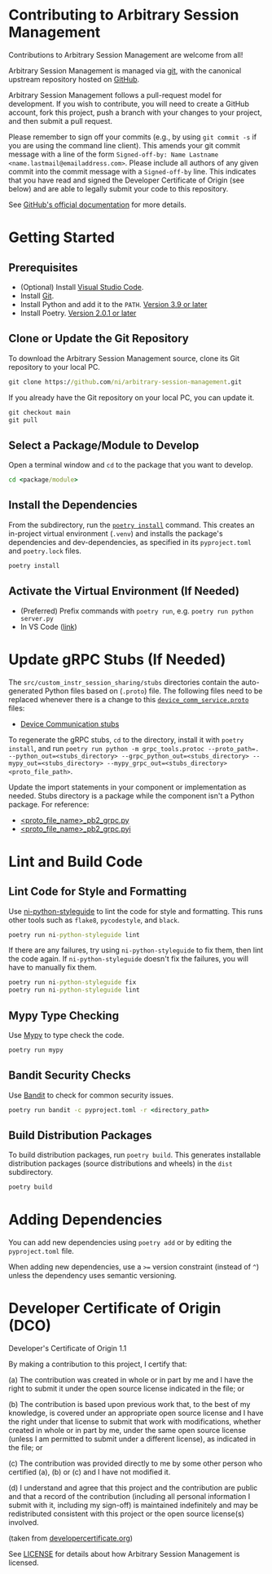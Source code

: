 # Contributing to Arbitrary Session Management

Contributions to Arbitrary Session Management are welcome from all!

Arbitrary Session Management is managed via [git](https://git-scm.com), with the canonical upstream
repository hosted on [GitHub](https://github.com/ni/arbitrary-session-management).

Arbitrary Session Management follows a pull-request model for development.  If you wish to
contribute, you will need to create a GitHub account, fork this project, push a
branch with your changes to your project, and then submit a pull request.

Please remember to sign off your commits (e.g., by using `git commit -s` if you
are using the command line client). This amends your git commit message with a line
of the form `Signed-off-by: Name Lastname <name.lastmail@emailaddress.com>`. Please
include all authors of any given commit into the commit message with a
`Signed-off-by` line. This indicates that you have read and signed the Developer
Certificate of Origin (see below) and are able to legally submit your code to
this repository.

See [GitHub's official documentation](https://help.github.com/articles/using-pull-requests/) for more details.

# Getting Started

## Prerequisites

- (Optional) Install [Visual Studio Code](https://code.visualstudio.com/download).
- Install [Git](https://git-scm.com/downloads).
- Install Python and add it to the `PATH`. [Version 3.9 or later](https://www.python.org/downloads/release/python-390)
- Install Poetry. [Version 2.0.1 or later](https://python-poetry.org/docs/#installation)

## Clone or Update the Git Repository

To download the Arbitrary Session Management source, clone its Git
repository to your local PC.

```cmd
git clone https://github.com/ni/arbitrary-session-management.git
```

If you already have the Git repository on your local PC, you can update it.

```cmd
git checkout main
git pull
```

## Select a Package/Module to Develop

Open a terminal window and `cd` to the package that you want to develop.

```cmd
cd <package/module>
```

## Install the Dependencies

From the subdirectory, run the [`poetry install`](https://python-poetry.org/docs/cli/#install)
command. This creates an in-project virtual environment (`.venv`) and installs
the package's dependencies and dev-dependencies, as specified in its
`pyproject.toml` and `poetry.lock` files.

```cmd
poetry install
```

## Activate the Virtual Environment (If Needed)

- (Preferred) Prefix commands with `poetry run`, e.g. `poetry run python server.py`
- In VS Code ([link](https://code.visualstudio.com/docs/python/environments#_select-and-activate-an-environment))

# Update gRPC Stubs (If Needed)

The `src/custom_instr_session_sharing/stubs` directories contain the auto-generated Python files based on (`.proto`) file. The following files need
to be replaced whenever there is a change to this [`device_comm_service.proto`](src/custom_instr_session_sharing/stubs/device_comm_service.proto) files:

- [Device Communication stubs](src/custom_instr_session_sharing/stubs/stubs)

To regenerate the gRPC stubs, `cd` to the directory, install
it with `poetry install`, and run `poetry run python -m grpc_tools.protoc --proto_path=. --python_out=<stubs_directory> --grpc_python_out=<stubs_directory> --mypy_out=<stubs_directory> --mypy_grpc_out=<stubs_directory> <proto_file_path>`.

Update the import statements in your component or implementation as needed. 
Stubs directory is a package while the component isn't a Python package. For reference:

  - [<proto_file_name>_pb2_grpc.py](https://github.com/ni/arbitrary-session-management/blob/main/src/custom_instr_session_sharing/stubs/stubs/device_comm_service_pb2_grpc.py#L6)
  - [<proto_file_name>_pb2_grpc.pyi](https://github.com/ni/arbitrary-session-management/blob/main/src/custom_instr_session_sharing/stubs/stubs/device_comm_service_pb2_grpc.pyi#L23)


# Lint and Build Code

## Lint Code for Style and Formatting

Use [ni-python-styleguide](https://github.com/ni/python-styleguide) to lint the
code for style and formatting. This runs other tools such as `flake8`,
`pycodestyle`, and `black`.

```cmd
poetry run ni-python-styleguide lint
```

If there are any failures, try using `ni-python-styleguide` to fix them, then
lint the code again. If `ni-python-styleguide` doesn't fix the failures, you
will have to manually fix them.

```cmd
poetry run ni-python-styleguide fix
poetry run ni-python-styleguide lint
```

## Mypy Type Checking

Use [Mypy](https://pypi.org/project/mypy/) to type check the code.

```cmd
poetry run mypy
```

## Bandit Security Checks

Use [Bandit](https://pypi.org/project/bandit/) to check for common security issues.

```cmd
poetry run bandit -c pyproject.toml -r <directory_path>
```

## Build Distribution Packages

To build distribution packages, run `poetry build`. This generates installable
distribution packages (source distributions and wheels) in the `dist`
subdirectory.

```cmd
poetry build
```

# Adding Dependencies

You can add new dependencies using `poetry add` or by editing the `pyproject.toml` file.

When adding new dependencies, use a `>=` version constraint (instead of `^`)
unless the dependency uses semantic versioning.

# Developer Certificate of Origin (DCO)

   Developer's Certificate of Origin 1.1

   By making a contribution to this project, I certify that:

   (a) The contribution was created in whole or in part by me and I
       have the right to submit it under the open source license
       indicated in the file; or

   (b) The contribution is based upon previous work that, to the best
       of my knowledge, is covered under an appropriate open source
       license and I have the right under that license to submit that
       work with modifications, whether created in whole or in part
       by me, under the same open source license (unless I am
       permitted to submit under a different license), as indicated
       in the file; or

   (c) The contribution was provided directly to me by some other
       person who certified (a), (b) or (c) and I have not modified
       it.

   (d) I understand and agree that this project and the contribution
       are public and that a record of the contribution (including all
       personal information I submit with it, including my sign-off) is
       maintained indefinitely and may be redistributed consistent with
       this project or the open source license(s) involved.

(taken from [developercertificate.org](https://developercertificate.org/))

See [LICENSE](https://github.com/ni/<reponame>/blob/main/LICENSE)
for details about how Arbitrary Session Management is licensed.
